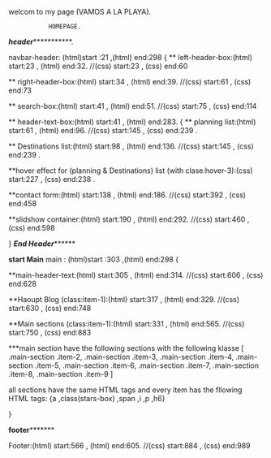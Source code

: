 welcom to my page (VAMOS A LA PLAYA).
               
               HOMEPAGE.

*********header********************.

navbar-header: (html)start :21 ,(html) end:298 {
** left-header-box:(html) start:23 , (html) end:32. //(css) start:23 , (css) end:60

** right-header-box:(html) start:34 , (html) end:39. //(css) start:61 , (css) end:73

** search-box:(html) start:41 , (html) end:51. //(css) start:75 , (css) end:114

** header-text-box:(html) start:41 , (html) end:283. {
** planning list:(html) start:61 , (html) end:96. //(css) start:145 , (css) end:239 .

** Destinations list:(html) start:98 , (html) end:136. //(css) start:145 , (css) end:239 .

**hover effect for (planning & Destinations) list (with clase:hover-3):(css) start:227 , (css) end:238 .

**contact form:(html) start:138 , (html) end:186. //(css) start:392 , (css) end:458

**slidshow container:(html) start:190 , (html) end:292. //(css) start:460 , (css) end:598

}
*********End Header***************

********start Main********
main : (html)start :303 ,(html) end:298 {

**main-header-text:(html) start:305 , (html) end:314. //(css) start:606 , (css) end:628

**Haoupt Blog (class:item-1):(html) start:317 , (html) end:329. //(css) start:630 , (css) end:748

**Main sections (class:item-1):(html) start:331 , (html) end:565. //(css) start:750 , (css) end:883

***main section have the following sections with the following klasse [
  .main-section .item-2,
  .main-section .item-3,
  .main-section .item-4,
  .main-section .item-5,
  .main-section .item-6,
  .main-section .item-7,
  .main-section .item-8,
  .main-section .item-9   ]
  
  all sections have the same HTML tags and every item has the fllowing HTML tags: {a ,class(stars-box) ,span ,i ,p ,h6}
  
}

********footer***************

Footer:(html) start:566 , (html) end:605. //(css) start:884 , (css) end:989
